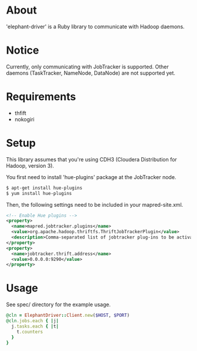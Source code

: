 # About

'elephant-driver' is a Ruby library to communicate with Hadoop daemons.

# Notice

Currently, only communicating with JobTracker is supported. Other daemons (TaskTracker, NameNode, DataNode) are not supported yet.

# Requirements

* thfift
* nokogiri

# Setup

This library assumes that you're using CDH3 (Cloudera Distribution for Hadoop, version 3).

You first need to install 'hue-plugins' package at the JobTracker node.

```bash
$ apt-get install hue-plugins
$ yum install hue-plugins
```

Then, the following settings need to be included in your mapred-site.xml.

```xml
<!-- Enable Hue plugins -->
<property>
  <name>mapred.jobtracker.plugins</name>
  <value>org.apache.hadoop.thriftfs.ThriftJobTrackerPlugin</value>
  <description>Comma-separated list of jobtracker plug-ins to be activated.</description>
</property>
<property>
  <name>jobtracker.thrift.address</name>
  <value>0.0.0.0:9290</value>
</property>
```

# Usage

See spec/ directory for the example usage.

```ruby
@cln = ElephantDriver::Client.new($HOST, $PORT)
@cln.jobs.each { |j|
  j.tasks.each { |t|
    t.counters
  }
}
```
